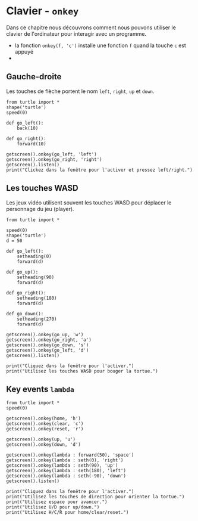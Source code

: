 # Clavier - `onkey`

Dans ce chapitre nous découvrons comment nous pouvons utiliser le clavier de l'ordinateur pour interagir avec un programme.

- la fonction `onkey(f, 'c')` installe une fonction `f` quand la touche `c` est appuyé
- 

## Gauche-droite

Les touches de flèche portent le nom `left`, `right`, `up` et `down`.

```{codeplay}
from turtle import *
shape('turtle')
speed(0)

def go_left():
    back(10)

def go_right():
    forward(10)

getscreen().onkey(go_left, 'left')
getscreen().onkey(go_right, 'right')
getscreen().listen()
print("Clickez dans la fenêtre pour l'activer et pressez left/right.")
```

## Les touches WASD

Les jeux vidéo utilisent souvent les touches WASD pour déplacer le personnage du jeu (player).

```{codeplay}
from turtle import *

speed(0)
shape('turtle')
d = 50

def go_left():
    setheading(0)
    forward(d)
    
def go_up():
    setheading(90)
    forward(d)

def go_right():
    setheading(180)
    forward(d)

def go_down():
    setheading(270)
    forward(d)

getscreen().onkey(go_up, 'w')
getscreen().onkey(go_right, 'a')
getscreen().onkey(go_down, 's')
getscreen().onkey(go_left, 'd')
getscreen().listen()

print("Cliquez dans la fenêtre pour l'activer.")
print("Utilisez les touches WASD pour bouger la tortue.")
```

## Key events `lambda`

```{codeplay}
from turtle import *
speed(0)

getscreen().onkey(home, 'h')
getscreen().onkey(clear, 'c')
getscreen().onkey(reset, 'r')

getscreen().onkey(up, 'u')
getscreen().onkey(down, 'd')

getscreen().onkey(lambda : forward(50), 'space')
getscreen().onkey(lambda : seth(0), 'right')
getscreen().onkey(lambda : seth(90), 'up')
getscreen().onkey(lambda : seth(180), 'left')
getscreen().onkey(lambda : seth(-90), 'down')
getscreen().listen()

print("Cliquez dans la fenêtre pour l'activer.")
print("Utilisez les touches de direction pour orienter la tortue.")
print("Utilisez espace pour avancer.")
print("Utilisez U/D pour up/down.")
print("Utilisez H/C/R pour home/clear/reset.")
```
